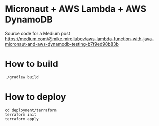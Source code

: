 # Micronaut + AWS Lambda + AWS DynamoDB
Source code for a Medium post https://medium.com/@mike.miroliubov/aws-lambda-function-with-java-micronaut-and-aws-dynamodb-testing-b7f9ed98b83b

# How to build
```
./gradlew build
```

# How to deploy
```
cd deployment/terraform
terraform init
terraform apply
```